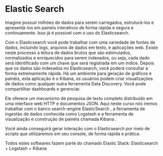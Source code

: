 # Elastic Search

Imagine possuir milhões de dados para serem carregados, estruturá-los e apresentá-los em painéis interativos de forma rápida e segura e continuamente. Isso já é possível com o uso do Elasticsearch.

Com o Elasticsearch você pode trabalhar com uma variedade de fontes de dados, incluindo logs, arquivos de dados em texto, e aplicações web. Existe neste processo a leitura de dados brutos que são estimulados, normalizados e enriquecidos para serem indexados, ou seja, cada dado será identificado com um chave que será registrada em um índice. Depois que os dados são indexados no Elasticsearch, você poderá consultar a forma extremamente rápida. Há um ambiente para geração de gráficos e painéis, esta aplicação é o Kibana, os usuários podem criar visualizações de dados como qualquer outra ferramenta Data Discovery. Você pode compartilhar dashboards e gerenciar.

Ele oferece um mecanismo de pesquisa de texto completo distribuído em uma interface web HTTP e documentos JSON. Aqui neste curso nós iremos trabalhar com o banco search-engine ElasticSearch , a ferramenta de ingestão de dados conhecida como Logstash e a ferramenta de visualização e construção de painéis chamada Kibana .

Você ainda conseguirá gerar interação com o Elasticsearch por meio de scripts que utilizaremos em seu console, de forma rápida e prática.

Todos estes softwares fazem parte do chamado Elastic Stack: Elasticsearch + Logstash + Kibana
